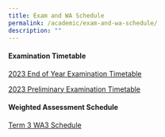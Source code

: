 ```yaml
---
title: Exam and WA Schedule
permalink: /academic/exam-and-wa-schedule/
description: ""
---
```

#### Examination Timetable

[2023 End of Year Examination Timetable](tinyurl.com/Sec-1-3-EOY-Exams)

[2023 Preliminary Examination Timetable](/files/Announcements/2023/preliminary%20examination%20timetable.pdf)

#### Weighted Assessment Schedule

[Term 3 WA3 Schedule](https://go.gov.sg/stgss-wa3-schedule)